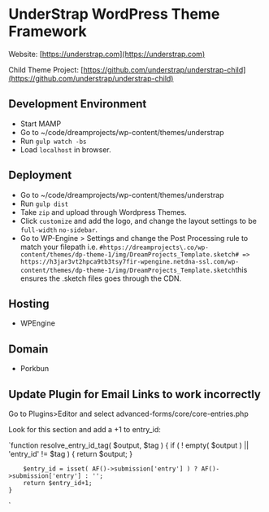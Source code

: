 # UnderStrap WordPress Theme Framework

Website: [https://understrap.com](https://understrap.com)

Child Theme Project: [https://github.com/understrap/understrap-child](https://github.com/understrap/understrap-child)

## Development Environment
- Start MAMP
- Go to ~/code/dreamprojects/wp-content/themes/understrap
- Run `gulp watch -bs`
- Load `localhost` in browser.

## Deployment
- Go to ~/code/dreamprojects/wp-content/themes/understrap
- Run `gulp dist`
- Take `zip` and upload through Wordpress Themes.
- Click `customize` and add the logo, and change the layout settings to be `full-width` `no-sidebar`.
- Go to WP-Engine > Settings and change the Post Processing rule to match your filepath i.e. `#https://dreamprojects\.co/wp-content/themes/dp-theme-1/img/DreamProjects_Template.sketch# => https://h3jar3vt2hpca9tb3tsy7fir-wpengine.netdna-ssl.com/wp-content/themes/dp-theme-1/img/DreamProjects_Template.sketch`this ensures the .sketch files goes through the CDN.

## Hosting
- WPEngine

## Domain
- Porkbun

## Update Plugin for Email Links to work incorrectly
Go to Plugins>Editor and select advanced-forms/core/core-entries.php

Look for this section and add a +1 to entry_id:

`function resolve_entry_id_tag( $output, $tag ) {
		if ( ! empty( $output ) || 'entry_id' != $tag ) {
			return $output;
		}

		$entry_id = isset( AF()->submission['entry'] ) ? AF()->submission['entry'] : '';
		return $entry_id+1;
	}
`
